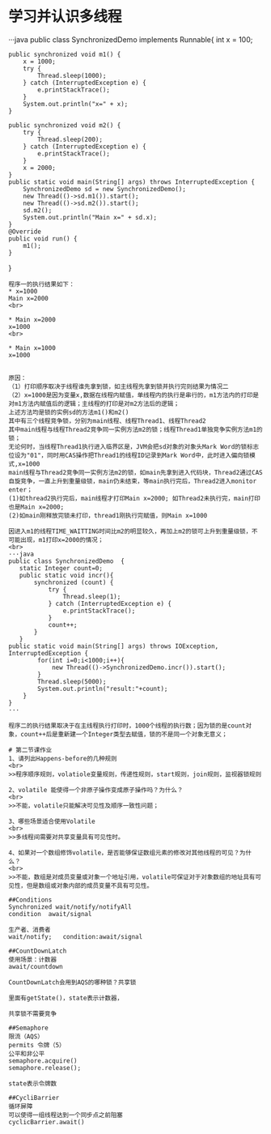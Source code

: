 # 学习并认识多线程
···java
public class SynchronizedDemo implements Runnable{
    int x = 100;

    public synchronized void m1() {
        x = 1000;
        try {
            Thread.sleep(1000);
        } catch (InterruptedException e) {
            e.printStackTrace();
        }
        System.out.println("x=" + x);
    }

    public synchronized void m2() {
        try {
            Thread.sleep(200);
        } catch (InterruptedException e) {
            e.printStackTrace();
        }
        x = 2000;
    }
	public static void main(String[] args) throws InterruptedException {
        SynchronizedDemo sd = new SynchronizedDemo();
        new Thread(()->sd.m1()).start();
        new Thread(()->sd.m2()).start();
        sd.m2();
        System.out.println("Main x=" + sd.x);
    }
    @Override
    public void run() {
        m1();
    }
}
```
程序一的执行结果如下：
* x=1000
Main x=2000
<br>

* Main x=2000
x=1000
<br>

* Main x=1000
x=1000


原因：
（1）打印顺序取决于线程谁先拿到锁，如主线程先拿到锁并执行完则结果为情况二
（2）x=1000是因为变量x,数据在线程内赋值，单线程内的执行是串行的，m1方法内的打印是对m1方法内赋值后的逻辑；主线程的打印是对m2方法后的逻辑；
上述方法均是锁的实例sd的方法m1()和m2()
其中有三个线程竞争锁，分别为main线程、线程Thread1、线程Thread2
其中main线程与线程Thread2竞争同一实例方法m2的锁；线程Thread1单独竞争实例方法m1的锁；
无论何时，当线程Thread1执行进入临界区是，JVM会把sd对象的对象头Mark Word的锁标志位设为"01"，同时用CAS操作把Thread1的线程ID记录到Mark Word中，此时进入偏向锁模式,x=1000
main线程与Thread2竞争同一实例方法m2的锁，如main先拿到进入代码块，Thread2通过CAS自旋竞争，一直上升到重量级锁，main仍未结束，等main执行完后，Thread2进入monitor enter；
(1)如thread2执行完后，main线程才打印Main x=2000; 如Thread2未执行完，main打印也是Main x=2000;
(2)如main刚释放完锁未打印，thread1刚执行完赋值，则Main x=1000

因进入m1的线程TIME_WAITTING时间比m2的明显较久，再加上m2的锁可上升到重量级锁，不可能出现，m1打印x=2000的情况；
<br>
···java
public class SynchronizedDemo  {
   static Integer count=0;
   public static void incr(){
       synchronized (count) {
           try {
               Thread.sleep(1);
           } catch (InterruptedException e) {
               e.printStackTrace();
           }
           count++;
       }
   }
public static void main(String[] args) throws IOException, InterruptedException {
        for(int i=0;i<1000;i++){
            new Thread(()->SynchronizedDemo.incr()).start();
        }
        Thread.sleep(5000);
        System.out.println("result:"+count);
    }
}
···

程序二的执行结果取决于在主线程执行打印时，1000个线程的执行数；因为锁的是count对象，count++后是重新建一个Integer类型去赋值，锁的不是同一个对象无意义；

# 第二节课作业
1、请列出Happens-before的几种规则
<br>
>>程序顺序规则，volatiole变量规则，传递性规则，start规则，join规则，监视器锁规则

2、volatile 能使得一个非原子操作变成原子操作吗？为什么？
<br>
>>不能，volatile只能解决可见性及顺序一致性问题；

3、哪些场景适合使用Volatile
<br>
>>多线程间需要对共享变量具有可见性时。

4、如果对一个数组修饰volatile，是否能够保证数组元素的修改对其他线程的可见？为什么？
<br>
>>不能，数组是对成员变量或对象一个地址引用，volatile可保证对于对象数组的地址具有可见性，但是数组或对象内部的成员变量不具有可见性。

##Conditions
Synchronized wait/notify/notifyAll
condition  await/signal

生产者、消费者
wait/notify;   condition:await/signal

##CountDownLatch
使用场景：计数器
await/countdown

CountDownLatch会用到AQS的哪种锁？共享锁

里面有getState()，state表示计数器，

共享锁不需要竞争

##Semaphore
限流（AQS）
permits 令牌（5）
公平和非公平 
semaphore.acquire()
semaphore.release();

state表示令牌数

##CycliBarrier
循环屏障
可以使得一组线程达到一个同步点之前阻塞
cyclicBarrier.await()

